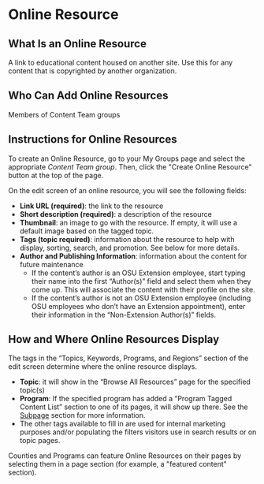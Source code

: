 # Online Resource

## What Is an Online Resource

A link to educational content housed on another site. Use this for any content that is copyrighted by another organization.

## Who Can Add Online Resources

Members of Content Team groups

## Instructions for Online Resources

To create an Online Resource, go to your My Groups page and select the appropriate *Content Team group*. Then, click the "Create Online Resource" button at the top of the page.

On the edit screen of an online resource, you will see the following fields:

  - **Link URL (required)**: the link to the resource
  - **Short description (required)**: a description of the resource
  - **Thumbnail**: an image to go with the resource. If empty, it will use a default image based on the tagged topic.
  - **Tags (topic required)**: information about the resource to help with display, sorting, search, and promotion. See below for more details.
  - **Author and Publishing Information**: information about the content for future maintenance
    - If the content’s author is an OSU Extension employee, start typing their name into the first “Author(s)” field and select them when they come up. This will associate the content with their profile on the site.
    - If the content’s author is not an OSU Extension employee (including OSU employees who don’t have an Extension appointment), enter their information in the “Non-Extension Author(s)” fields.

## How and Where Online Resources Display

The tags in the “Topics, Keywords, Programs, and Regions” section of the edit screen determine where the online resource displays.

  - **Topic**: it will show in the “Browse All Resources” page for the specified topic(s)
  - **Program**: If the specified program has added a “Program Tagged Content List” section to one of its pages, it will show up there. See the [Subpage](#subpage) section for more information.
  - The other tags available to fill in are used for internal marketing purposes and/or populating the filters visitors use in search results or on topic pages.

Counties and Programs can feature Online Resources on their pages by selecting them in a page section (for example, a "featured content" section).
